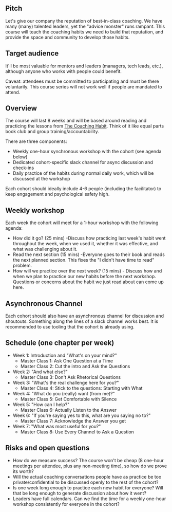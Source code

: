 ## Pitch

Let's give our company the reputation of best-in-class coaching. We have many (many) talented leaders, yet the "advice monster" runs rampant. This course will teach the coaching habits we need to build that reputation, and provide the space and community to develop those habits.

## Target audience

It'll be most valuable for mentors and leaders (managers, tech leads, etc.), although anyone who works with people could benefit.

Caveat: attendees must be committed to participating and must be there voluntarily. This course series will not work well if people are mandated to attend.

## Overview

The course will last 8 weeks and will be based around reading and practicing the lessons from [The Coaching Habit](https://www.amazon.com/Coaching-Habit-Less-Change-Forever/dp/0978440749). Think of it like equal parts book club and group training/accountability. 

There are three components:

* Weekly one-hour synchronous workshop with the cohort (see agenda below)
* Dedicated cohort-specific slack channel for async discussion and check-ins
* Daily practice of the habits during normal daily work, which will be discussed at the workshop

Each cohort should ideally include 4-6 people (including the facilitator) to keep engagement and psychological safety high.

## Weekly workshop

Each week the cohort will meet for a 1-hour workshop with the following agenda:

* How did it go? (25 mins) -Discuss how practicing last week's habit went throughout the week, when we used it, whether it was effective, and what was challenging about it.
* Read the next section (15 mins) -Everyone goes to their book and reads the next planned section. This fixes the "I didn't have time to read" problem.
* How will we practice over the next week? (15 mins) - Discuss how and when we plan to practice our new habits before the next workshop. Questions or concerns about the habit we just read about can come up here.

## Asynchronous Channel

Each cohort should also have an asynchronous channel for discussion and shoutouts. Something along the lines of a slack channel works best. It is recommended to use tooling that the cohort is already using.

## Schedule (one chapter per week)

* Week 1: Introduction and  "What's on your mind?"
  * Master Class 1: Ask One Question at a Time
  * Master Class 2: Cut the intro and Ask the Questions
* Week 2: "And what else?"
  * Master Class 3: Don't Ask Rhetorical Questions
* Week 3: "What's the real challenge here for you?"
  * Master Class 4: Stick to the questions: Starting with What
* Week 4: "What do you (really) want (from me)?"
  * Master Class 5: Get Comfortable with Silence
* Week 5: "How can I help?"
  * Master Class 6: Actually Listen to the Answer
* Week 6: "If you're saying yes to this, what are you saying no to?"
  * Master Class 7: Acknowledge the Answer you get
* Week 7: "What was most useful for you?"
  * Master Class 8: Use Every Channel to Ask a Question

## Risks and open questions

* How do we measure success? The course won't be cheap (8 one-hour meetings per attendee, plus any non-meeting time), so how do we prove its worth?
* Will the actual coaching conversations people have as practice be too private/confidential to be discussed openly to the rest of the cohort?
* Is one week long enough to practice each new habit for everyone? Will that be long enough to generate discussion about how it went?
* Leaders have full calendars. Can we find the time for a weekly one-hour workshop consistently for everyone in the cohort?
